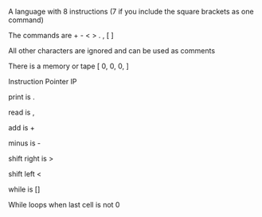 A language with 8 instructions (7 if you include the square brackets as one command)

The commands are + - < > . , [ ] 

All other characters are ignored and can be used as comments

There is a memory or tape [ 0, 0, 0, ] 

Instruction Pointer IP

print is .

read is ,

add is +

minus is -

shift right is >

shift left <

while is [] 

While loops when last cell is not 0


